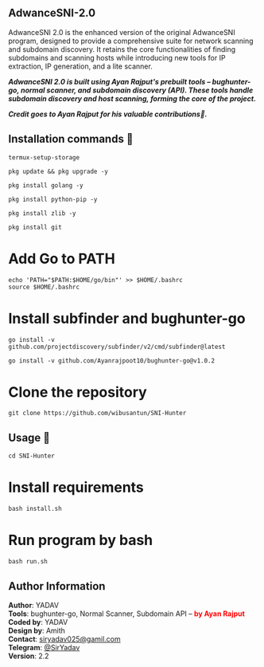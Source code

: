 ## AdwanceSNI-2.0
AdwanceSNI 2.0 is the enhanced version of the original AdwanceSNI program, designed to provide a comprehensive suite for network scanning and subdomain discovery. It retains the core functionalities of finding subdomains and scanning hosts while introducing new tools for IP extraction, IP generation, and a lite scanner.


<strong><em>AdwanceSNI 2.0 is built using Ayan Rajput's prebuilt tools – bughunter-go, normal scanner, and subdomain discovery (API). These tools handle subdomain discovery and host scanning, forming the core of the project.</em></strong>

<strong><em>Credit goes to Ayan Rajput for his valuable contributions🤝.</em></strong>



## Installation commands 🔗
```shell
termux-setup-storage
```
 ```shell
pkg update && pkg upgrade -y
```
 ```shell
pkg install golang -y
```
```shell 
pkg install python-pip -y
```
 ```shell 
pkg install zlib -y
```

```shell
pkg install git
```

# Add Go to PATH

```shell
echo 'PATH="$PATH:$HOME/go/bin"' >> $HOME/.bashrc
source $HOME/.bashrc
```

# Install subfinder and bughunter-go

```shell 
go install -v github.com/projectdiscovery/subfinder/v2/cmd/subfinder@latest
```

```shell
go install -v github.com/Ayanrajpoot10/bughunter-go@v1.0.2
```

# Clone the repository

 ```shell 
git clone https://github.com/wibusantun/SNI-Hunter
```

## Usage 📌
 
```shell
cd SNI-Hunter
```
# Install requirements
```shell
bash install.sh
```
# Run program by bash 
```shell
bash run.sh
```

## Author Information

**Author**: YADAV<br>
**Tools**: bughunter-go, Normal Scanner, Subdomain API – <b style="color:red;">by Ayan Rajput</b>  
**Coded by**: YADAV  
**Design by**: Amith<br>
**Contact**: siryadav025@gamil.com<br>
**Telegram**: [@SirYadav](https://t.me/SirYadav)  
**Version**: 2.2

